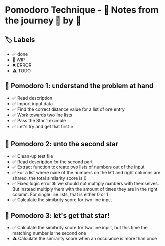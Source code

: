 # Pomodoro Technique - 📝 Notes from the journey 🍅 by 🍅

## 🏷️ Labels

- ✅ done
- 🚧 WIP
- ❌ ERROR
- ⚠️ TODO

## 🍅 Pomodoro 1: understand the problem at hand

- ✅ Read description
- ✅ Import input data
- ✅ Find the correct distance value for a list of one entry
- ✅ Work towards two line lists
- ✅ Pass the Star 1 example
- ✅ Let's try and get that first ⭐️

## 🍅 Pomodoro 2: unto the second star
- ✅ Clean-up test file
- ✅ Read description for the second part
- ✅ Extract function to create two lists of numbers out of the input
- ✅ For a list where none of the numbers on the left and right columns are shared, the total similarity score is 0
- ✅ Fixed logic error ❌: we should not multiply numbers with themselves. But instead multiply them with the amount of times they are in the right column. For single line lists, that is either 0 or 1
- ✅ Calculate the similarity score for two line input

## 🍅 Pomodoro 3: let's get that star!
- ✅ Calculate the similarity score for two line input, but this time the matching number is the second one
- ⚠️ Calculate the similarity score when an occurance is more than once


